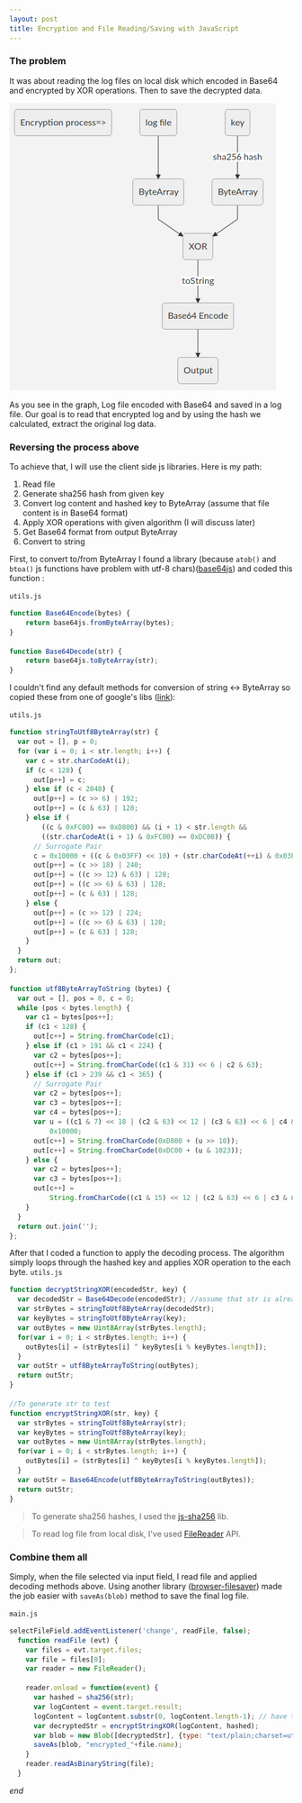 ```yaml
---
layout: post
title: Encryption and File Reading/Saving with JavaScript
---
```


### The problem

It was about reading the log files on local disk which encoded in Base64 and encrypted by XOR operations. Then to save the decrypted data.

![graph][process_graph]

As you see in the graph, Log file encoded with Base64 and saved in a log file. Our goal is to read that encrypted log and by using the hash we calculated, extract the original log data.

### Reversing the process above

To achieve that, I will use the client side js libraries. Here is my path:

1. Read file
2. Generate sha256 hash from given key
3. Convert log content and hashed key to ByteArray (assume that file content is in Base64 format)
4. Apply XOR operations with given algorithm (I will discuss later)
5. Get Base64 format from output ByteArray
6. Convert to string

First, to convert to/from ByteArray I found a library  (because ```atob()``` and ```btoa()``` js functions have problem with utf-8 chars)([base64js](https://github.com/beatgammit/base64-js/)) and coded this function :

``` utils.js ```
```javascript
function Base64Encode(bytes) {
    return base64js.fromByteArray(bytes);
}

function Base64Decode(str) {
    return base64js.toByteArray(str);
}
```

I couldn't find any default methods for conversion of string <-> ByteArray so copied these from one of google's libs ([link](https://github.com/google/closure-library/blob/8598d87242af59aac233270742c8984e2b2bdbe0/closure/goog/crypt/crypt.js#L117-L143)):

``` utils.js ```
```javascript
function stringToUtf8ByteArray(str) {
  var out = [], p = 0;
  for (var i = 0; i < str.length; i++) {
    var c = str.charCodeAt(i);
    if (c < 128) {
      out[p++] = c;
    } else if (c < 2048) {
      out[p++] = (c >> 6) | 192;
      out[p++] = (c & 63) | 128;
    } else if (
        ((c & 0xFC00) == 0xD800) && (i + 1) < str.length &&
        ((str.charCodeAt(i + 1) & 0xFC00) == 0xDC00)) {
      // Surrogate Pair
      c = 0x10000 + ((c & 0x03FF) << 10) + (str.charCodeAt(++i) & 0x03FF);
      out[p++] = (c >> 18) | 240;
      out[p++] = ((c >> 12) & 63) | 128;
      out[p++] = ((c >> 6) & 63) | 128;
      out[p++] = (c & 63) | 128;
    } else {
      out[p++] = (c >> 12) | 224;
      out[p++] = ((c >> 6) & 63) | 128;
      out[p++] = (c & 63) | 128;
    }
  }
  return out;
};

function utf8ByteArrayToString (bytes) {
  var out = [], pos = 0, c = 0;
  while (pos < bytes.length) {
    var c1 = bytes[pos++];
    if (c1 < 128) {
      out[c++] = String.fromCharCode(c1);
    } else if (c1 > 191 && c1 < 224) {
      var c2 = bytes[pos++];
      out[c++] = String.fromCharCode((c1 & 31) << 6 | c2 & 63);
    } else if (c1 > 239 && c1 < 365) {
      // Surrogate Pair
      var c2 = bytes[pos++];
      var c3 = bytes[pos++];
      var c4 = bytes[pos++];
      var u = ((c1 & 7) << 18 | (c2 & 63) << 12 | (c3 & 63) << 6 | c4 & 63) -
          0x10000;
      out[c++] = String.fromCharCode(0xD800 + (u >> 10));
      out[c++] = String.fromCharCode(0xDC00 + (u & 1023));
    } else {
      var c2 = bytes[pos++];
      var c3 = bytes[pos++];
      out[c++] =
          String.fromCharCode((c1 & 15) << 12 | (c2 & 63) << 6 | c3 & 63);
    }
  }
  return out.join('');
};
```


After that I coded a function to apply the decoding process. The algorithm simply loops through the hashed key and applies XOR operation to the each byte.
``` utils.js ```

```javascript
function decryptStringXOR(encodedStr, key) {
  var decodedStr = Base64Decode(encodedStr); //assume that str is already encoded
  var strBytes = stringToUtf8ByteArray(decodedStr);
  var keyBytes = stringToUtf8ByteArray(key);
  var outBytes = new Uint8Array(strBytes.length);
  for(var i = 0; i < strBytes.length; i++) {
    outBytes[i] = (strBytes[i] ^ keyBytes[i % keyBytes.length]);
  }
  var outStr = utf8ByteArrayToString(outBytes);
  return outStr;
}

//To generate str to test
function encryptStringXOR(str, key) {
  var strBytes = stringToUtf8ByteArray(str);
  var keyBytes = stringToUtf8ByteArray(key);
  var outBytes = new Uint8Array(strBytes.length);
  for(var i = 0; i < strBytes.length; i++) {
    outBytes[i] = (strBytes[i] ^ keyBytes[i % keyBytes.length]);
  }
  var outStr = Base64Encode(utf8ByteArrayToString(outBytes));
  return outStr;
}
```


>To generate sha256 hashes, I used the [js-sha256](https://github.com/emn178/js-sha256) lib.

>To read log file from local disk, I've used [FileReader](https://developer.mozilla.org/tr/docs/Web/API/FileReader) API.

### Combine them all

Simply, when the file selected via input field, I read file and applied decoding methods above. Using another library ([browser-filesaver](https://github.com/tmpvar/browser-filesaver)) made the job easier with ``` saveAs(blob) ``` method to save the final log file.

``` main.js ```

```javascript
selectFileField.addEventListener('change', readFile, false);
  function readFile (evt) {
    var files = evt.target.files;
    var file = files[0];
    var reader = new FileReader();

    reader.onload = function(event) {
      var hashed = sha256(str);
      var logContent = event.target.result;
      logContent = logContent.substr(0, logContent.length-1); // have to remove last '\n' char
      var decryptedStr = encryptStringXOR(logContent, hashed);
      var blob = new Blob([decryptedStr], {type: "text/plain;charset=utf-8"});
      saveAs(blob, "encrypted_"+file.name);
    }
    reader.readAsBinaryString(file);
  }
```


_end_

[process_graph]: /assets/images/log-encryption-chart.png
